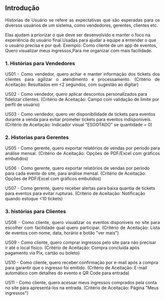 ## Introdução

<p align = "justify">
Historias de Usuário se refere as expectativas que são esperadas para os diversos usuários de um sistema, como vendedores, gerentes, clientes etc.
</p> 
<p>
  Elas ajudam a priorizar o que deve ser desenvolvido e manter o foco na experiência do usuário final.Usadas para ajudar a equipe a entender o que o usuário precisa e por quê.
  Exemplo:
Como cliente de um app de eventos, Quero visualizar meus ingressos,Para me organizar com mais facilidade.
</p>

### 1. Histórias para Vendedores

<p align = "justify">
US01 - Como vendedor, quero achar e manter informação dos tickets dos clientes para agilizar o atendimento e processamento.
(Critério de Aceitação: Resultados em <2 segundos, com sugestão ao digitar)

US02 - Como vendedor, quero aplicar descontos personalizados para fidelizar clientes.
(Critério de Aceitação: Campo com validação de limite por perfil de usuário)

US03 - Como vendedor, quero ver disponibilidade de tickets para eventos durante a venda para evitar prometer tickets para eventos indisponíveis.
(Critério de Aceitação: Indicador visual "ESGOTADO" se quantidade = 0)
</p>

### 2. Historias para Gerentes

<p align = "justify">
US05 - Como gerente, quero exportar relatórios de vendas por período para análise mensal.
(Critério de Aceitação: Opções de PDF/Excel com gráficos embutidos)
  
US06 - Como gerente, quero exportar relatórios de vendas por período para cada evento do site, para análise mensal.
(Critério de Aceitação: Opções de PDF/Excel com gráficos embutidos)

US07 - Como gerente, quero receber alertas para baixa quantia de tickets para eventos para evitar rupturas.
(Critério de Aceitação: Notificação quando estoque <10 tickets)
</p>

### 3. histórias para Clientes
<p align = "justify">
US08 - Como cliente, quero visualizar os eventos disponíveis no site para escolher com facilidade qual quero participar.
(Critério de Aceitação: Lista de eventos com nome, data, horário e botão "ver mais")
  
US09 - Como cliente, quero comprar ingressos pelo site para não precisar ir até o local físico.
(Critério de Aceitação: Compra concluída após pagamento via Pix, cartão ou boleto)

US10 - Como cliente, quero receber confirmação por e-mail após a compra para garantir que o ingresso foi emitido.
(Critério de Aceitação: E-mail automático com detalhes do evento e QR Code para entrada)

US11 - Como cliente, quero acessar meus ingressos comprados pela conta no site para apresentá-los na entrada.
(Critério de Aceitação: Página "Meus ingressos")
</p>
